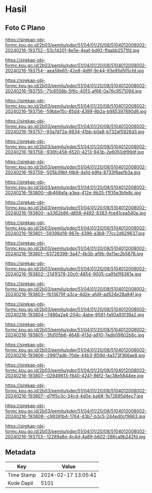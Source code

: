 # Hasil

## Foto C Plano

https://sirekap-obj-formc.kpu.go.id/2b03/pemilu/pdpr/51/04/01/20/08/5104012008002-20240216-193752--53c14201-8e5e-4eaf-bd92-ffaabb2571fd.jpg

https://sirekap-obj-formc.kpu.go.id/2b03/pemilu/pdpr/51/04/01/20/08/5104012008002-20240216-193754--aea58e65-42e8-4d9f-9c44-93e95d5f5cfd.jpg

https://sirekap-obj-formc.kpu.go.id/2b03/pemilu/pdpr/51/04/01/20/08/5104012008002-20240216-193755--71c6558b-5f6c-40f3-af66-0a76c9571094.jpg

https://sirekap-obj-formc.kpu.go.id/2b03/pemilu/pdpr/51/04/01/20/08/5104012008002-20240216-193756--59bbe15c-85d4-4399-8b2a-b985397890d6.jpg

https://sirekap-obj-formc.kpu.go.id/2b03/pemilu/pdpr/51/04/01/20/08/5104012008002-20240216-193757--93a7d72a-8634-41bb-b0a8-b732af5926d3.jpg

https://sirekap-obj-formc.kpu.go.id/2b03/pemilu/pdpr/51/04/01/20/08/5104012008002-20240216-193758--936fc458-6520-4213-943b-2e6050df99df.jpg

https://sirekap-obj-formc.kpu.go.id/2b03/pemilu/pdpr/51/04/01/20/08/5104012008002-20240216-193759--505b39bf-f4b8-4a1d-b9fa-8733f6aefb3a.jpg

https://sirekap-obj-formc.kpu.go.id/2b03/pemilu/pdpr/51/04/01/20/08/5104012008002-20240216-193800--db468afa-a3ea-412e-9b25-f1f35e3bfe8c.jpg

https://sirekap-obj-formc.kpu.go.id/2b03/pemilu/pdpr/51/04/01/20/08/5104012008002-20240216-193800--a3362b86-d858-4492-8383-fce41cea540a.jpg

https://sirekap-obj-formc.kpu.go.id/2b03/pemilu/pdpr/51/04/01/20/08/5104012008002-20240216-193801--59398d18-967e-4396-a3b8-77cc2d629637.jpg

https://sirekap-obj-formc.kpu.go.id/2b03/pemilu/pdpr/51/04/01/20/08/5104012008002-20240216-193801--63726398-3a47-4b3b-af9b-9a11ac2b5878.jpg

https://sirekap-obj-formc.kpu.go.id/2b03/pemilu/pdpr/51/04/01/20/08/5104012008002-20240216-193802--2141f378-20c0-4854-9005-ca91d1f8361a.jpg

https://sirekap-obj-formc.kpu.go.id/2b03/pemilu/pdpr/51/04/01/20/08/5104012008002-20240216-193803--fb13679f-a3ca-4d2e-afd9-ad524e28a84f.jpg

https://sirekap-obj-formc.kpu.go.id/2b03/pemilu/pdpr/51/04/01/20/08/5104012008002-20240216-193804--7486a2a4-204c-4abe-9581-fa92a93f39a2.jpg

https://sirekap-obj-formc.kpu.go.id/2b03/pemilu/pdpr/51/04/01/20/08/5104012008002-20240216-193805--3fd105b6-4648-413d-a910-7edb09802b6c.jpg

https://sirekap-obj-formc.kpu.go.id/2b03/pemilu/pdpr/51/04/01/20/08/5104012008002-20240216-193806--296f7adb-70de-44b3-859d-4a373f366ae8.jpg

https://sirekap-obj-formc.kpu.go.id/2b03/pemilu/pdpr/51/04/01/20/08/5104012008002-20240216-193807--02949613-f840-4241-86f2-1ac38e5844ee.jpg

https://sirekap-obj-formc.kpu.go.id/2b03/pemilu/pdpr/51/04/01/20/08/5104012008002-20240216-193807--d7ff5c3c-34cd-4d0e-ba68-1b72695d4ec7.jpg

https://sirekap-obj-formc.kpu.go.id/2b03/pemilu/pdpr/51/04/01/20/08/5104012008002-20240216-193808--c99391b4-1764-43b7-b3c5-244ed0cf9663.jpg

https://sirekap-obj-formc.kpu.go.id/2b03/pemilu/pdpr/51/04/01/20/08/5104012008002-20240216-193753--12289a8e-4c4d-4a89-b602-286ca9b242fd.jpg


## Metadata

| Key        | Value               |
| ---------- | ------------------- |
| Time Stamp | 2024-02-17 13:05:41 |
| Kode Dapil | 5101                |



